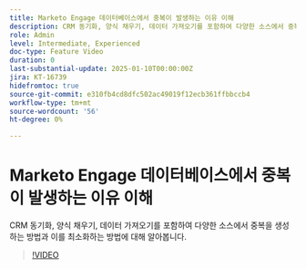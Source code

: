 ```yaml
---
title: Marketo Engage 데이터베이스에서 중복이 발생하는 이유 이해
description: CRM 동기화, 양식 채우기, 데이터 가져오기를 포함하여 다양한 소스에서 중복을 생성하는 방법과 이를 최소화하는 방법에 대해 알아봅니다.
role: Admin
level: Intermediate, Experienced
doc-type: Feature Video
duration: 0
last-substantial-update: 2025-01-10T00:00:00Z
jira: KT-16739
hidefromtoc: true
source-git-commit: e310fb4cd8dfc502ac49019f12ecb361ffbbccb4
workflow-type: tm+mt
source-wordcount: '56'
ht-degree: 0%

---
```



# Marketo Engage 데이터베이스에서 중복이 발생하는 이유 이해

CRM 동기화, 양식 채우기, 데이터 가져오기를 포함하여 다양한 소스에서 중복을 생성하는 방법과 이를 최소화하는 방법에 대해 알아봅니다.

>[!VIDEO](https://video.tv.adobe.com/v/3441864/?learn=on&enablevpops)
